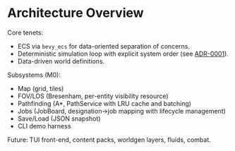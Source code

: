 # Architecture Overview

Core tenets:

- ECS via `bevy_ecs` for data-oriented separation of concerns.
- Deterministic simulation loop with explicit system order (see [ADR-0001](adr/0001-time-determinism.md)).
- Data-driven world definitions.

Subsystems (M0):

- Map (grid, tiles)
- FOV/LOS (Bresenham, per-entity visibility resource)
- Pathfinding (A*, PathService with LRU cache and batching)
- Jobs (JobBoard, designation->job mapping with lifecycle management)
- Save/Load (JSON snapshot)
- CLI demo harness

Future: TUI front-end, content packs, worldgen layers, fluids, combat.
